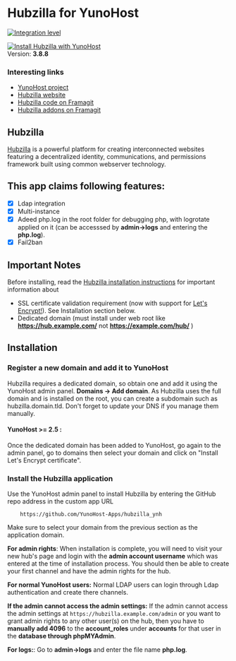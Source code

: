 # Hubzilla for YunoHost

[![Integration level](https://dash.yunohost.org/integration/hubzilla.svg)](https://ci-apps.yunohost.org/jenkins/job/hubzilla%20%28Community%29/lastBuild/consoleFull)

[![Install Hubzilla with YunoHost](https://install-app.yunohost.org/install-with-yunohost.png)](https://install-app.yunohost.org/?app=hubzilla)
<br>
Version: **3.8.8**

### Interesting links

- [YunoHost project](https://yunohost.org)
- [Hubzilla website](http://hubzilla.org)
- [Hubzilla code on Framagit](https://framagit.org/hubzilla/core)
- [Hubzilla addons on Framagit](https://framagit.org/hubzilla/addons)


## Hubzilla
[Hubzilla](http://hubzilla.org) is a powerful platform for creating interconnected websites featuring a decentralized identity, communications, and permissions framework built using common webserver technology.



## This app claims following features:
- [X] Ldap integration
- [X] Multi-instance
- [X] Adeed php.log in the root folder for debugging php, with logrotate applied on it (can be accesssed by **admin->logs** and entering the **php.log**).
- [X] Fail2ban 

## Important Notes

Before installing, read the [Hubzilla installation instructions](https://framagit.org/hubzilla/core/blob/master/install/INSTALL.txt) for important information about

- SSL certificate validation requirement (now with support for [Let's Encrypt!](https://letsencrypt.org)). See Installation section below.
- Dedicated domain (must install under web root like **https://hub.example.com/** not **https://example.com/hub/** )


## Installation

### Register a new domain and add it to YunoHost
Hubzilla requires a dedicated domain, so obtain one and add it using the YunoHost admin panel. **Domains -> Add domain**. As Hubzilla uses the full domain and is installed on the root, you can create a subdomain such as hubzilla.domain.tld. Don't forget to update your DNS if you manage them manually.

#### YunoHost >= 2.5 :
Once the dedicated domain has been added to YunoHost, go again to the admin panel, go to domains then select your domain and click on "Install Let's Encrypt certificate".

### Install the Hubzilla application
Use the YunoHost admin panel to install Hubzilla by entering the GitHub repo address in the custom app URL

		https://github.com/YunoHost-Apps/hubzilla_ynh

Make sure to select your domain from the previous section as the application domain.

**For admin rights**: When installation is complete, you will need to visit your new hub's page and login with the **admin account username** which was entered at the time of installation process. You should then be able to create your first channel and have the admin rights for the hub.

**For normal YunoHost users:** Normal LDAP users can login through Ldap authentication and create there channels.

**If the admin cannot access the admin settings:** If the admin cannot access the admin settings at `https://hubzilla.example.com/admin` or you want to grant admin rights to any other user(s) on the hub, then you have to **manually add 4096** to the **account_roles** under **accounts** for that user in the **database through phpMYAdmin**.

**For logs:**: Go to **admin->logs** and enter the file name **php.log**. 

